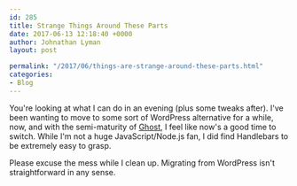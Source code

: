 ```yaml
---
id: 285
title: Strange Things Around These Parts
date: 2017-06-13 12:18:40 +0000
author: Johnathan Lyman
layout: post

permalink: "/2017/06/things-are-strange-around-these-parts.html"
categories:
- Blog
---
```

You're looking at what I can do in an evening (plus some tweaks after). I've been wanting to move to some sort of WordPress alternative for a while, now, and with the semi-maturity of [Ghost][1], I feel like now's a good time to switch. While I'm not a huge JavaScript/Node.js fan, I did find Handlebars to be extremely easy to grasp.

Please excuse the mess while I clean up. Migrating from WordPress isn't straightforward in any sense.

[1]: //ghost.org